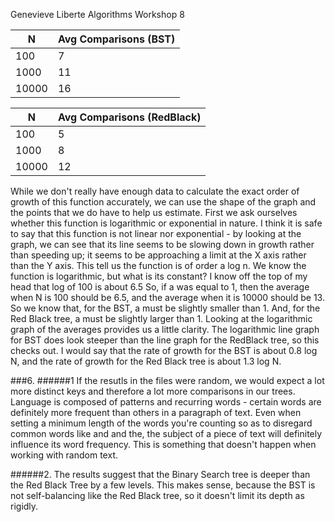 Genevieve Liberte
Algorithms
Workshop 8

N | Avg Comparisons (BST)
--- | ---
100 | 7
1000 | 11
10000 | 16

N | Avg Comparisons (RedBlack)
--- | ---
100 | 5
1000 | 8
10000 | 12

While we don't really have enough data to calculate the exact order of growth of this function accurately, we can use the shape of the graph and the points that we do have to help us estimate. First we ask ourselves whether this function is logarithmic or exponential in nature. I think it is safe to say that this function is not linear nor exponential - by looking at the graph, we can see that its line seems to be slowing down in growth rather than speeding up; it seems to be approaching a limit at the X axis rather than the Y axis. This tell us the function is of order a log n. We know the function is logarithmic, but what is its constant?
I know off the top of my head that log of 100 is about 6.5 So, if a was equal to 1, then the average when N is 100 should be 6.5, and the average when it is 10000 should be 13. So we know that, for the BST, a must be slightly smaller than 1. And, for the Red Black tree, a must be slightly larger than 1. Looking at the logarithmic graph of the averages provides us a little clarity. The logarithmic line graph for BST does look steeper than the line graph for the RedBlack tree, so this checks out. I would say that the rate of growth for the BST is about 0.8 log N, and the rate of growth for the Red Black tree is about 1.3 log N.

###6.
######1
If the resutls in the files were random, we would expect a lot more distinct keys and therefore a lot more comparisons in our trees. Language is composed of patterns and recurring words - certain words are definitely more frequent than others in a paragraph of text. Even when setting a minimum length of the words you're counting so as to disregard common words like and and the, the subject of a piece of text will definitely influence its word frequency. This is something that doesn't happen when working with random text.

######2.
The results suggest that the Binary Search tree is deeper than the Red Black Tree by a few levels. This makes sense, because the BST is not self-balancing like the Red Black tree, so it doesn't limit its depth as rigidly.